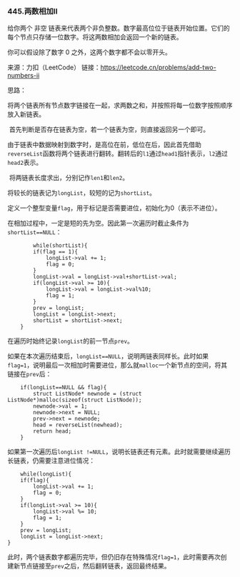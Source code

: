 ### 445.两数相加II

给你两个 非空 链表来代表两个非负整数。数字最高位位于链表开始位置。它们的每个节点只存储一位数字。将这两数相加会返回一个新的链表。

你可以假设除了数字 0 之外，这两个数字都不会以零开头。

来源：力扣（LeetCode）
链接：https://leetcode.cn/problems/add-two-numbers-ii



思路：

​		将两个链表所有节点数字链接在一起，求两数之和，并按照将每一位数字按照顺序放入新链表。

​		首先判断是否存在链表为空，若一个链表为空，则直接返回另一个即可。

​		由于链表中数据映射到数字时，是高位在前，低位在后，因此首先借助`reverseList`函数将两个链表进行翻转。翻转后的`l1`通过`head1`指针表示，`l2`通过`head2`表示。

​		将两链表长度求出，分别记作`len1`和`len2`。

​		将较长的链表记为`longList`，较短的记为`shortList`。

​		定义一个整型变量`flag`，用于标记是否需要进位，初始化为0（表示不进位）。

​		在相加过程中，一定是短的先为空。因此第一次遍历时截止条件为`shortList==NULL`：

			while(shortList){
	    	if(flag == 1){
	        	longList->val += 1;
	        	flag = 0;
	    	}
	    	longList->val = longList->val+shortList->val;
	    	if(longList->val >= 10){
	        	longList->val = longList->val%10;
	        	flag = 1;
	    	}
	    	prev = longList;
	    	longList = longList->next;
	    	shortList = shortList->next;
		}

​		在遍历时始终记录`longList`的前一节点`prev`。

​		如果在本次遍历结束后，`longList==NULL`，说明两链表同样长。此时如果`flag=1`，说明最后一次相加时需要进位，那么就`malloc`一个新节点的空间，将其链接在`prev`后：

		if(longList==NULL && flag){
	    	struct ListNode* newnode = (struct ListNode*)malloc(sizeof(struct ListNode));
	    	newnode->val = 1;
	    	newnode->next = NULL;
	    	prev->next = newnode;
	    	head = reverseList(newhead);
	    	return head;
		}

​		如果第一次遍历后`longList !=NULL`，说明长链表还有元素。此时就需要继续遍历长链表，仍需要注意进位情况：

		while(longList){
	    if(flag){
	        longList->val += 1;
	        flag = 0;
	    }
	    if(longList->val >= 10){
	        longList->val %= 10;
	        flag = 1;
	    }
	    prev = longList;
	    longList = longList->next;
	}

​		此时，两个链表数字都遍历完毕，但仍旧存在特殊情况`flag=1`，此时需要再次创建新节点链接至`prev`之后，然后翻转链表，返回最终结果。